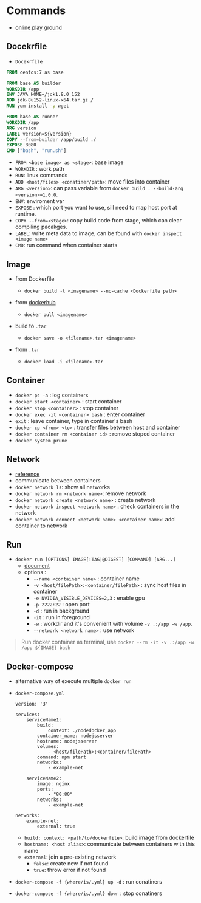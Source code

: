 # Commands

- [online play ground](https://labs.play-with-docker.com/)

## Docekrfile

- `Docekrfile`

```dockerfile
FROM centos:7 as base

FROM base AS builder
WORKDIR /app
ENV JAVA_HOME=/jdk1.8.0_152
ADD jdk-8u152-linux-x64.tar.gz /
RUN yum install -y wget

FROM base AS runner
WORKDIR /app
ARG version
LABEL version=${version}
COPY --from=builder /app/build ./
EXPOSE 8080
CMD ["bash", "run.sh"]
```

- `FROM <base image> as <stage>`: base image
- `WORKDIR` : work path
- `RUN`: linux commands
- `ADD <host/files> <conatiner/path>`: move files into container
- `ARG <version>`: can pass variable from `docker build . --build-arg <version>=1.0.0`.
- `ENV`: enviroment var
- `EXPOSE` : which port you want to use, sill need to map host port at runtime.
- `COPY --from=<stage>`: copy build code from stage, which can clear compiling pacakges.
- `LABEL`: write meta data to image, can be found with `docker inspect <image name>`
- `CMD`: run command when container starts

## Image 

- from Dockerfile

    - `docker build -t <imagename> --no-cache <Dockerfile path>`

- from [dockerhub](https://hub.docker.com/)

    - `docker pull <imagename>`

- build to `.tar`

    - `docker save -o <filename>.tar <imagename>`

- from `.tar`

    - `docker load -i <filename>.tar`

## Container

- `docker ps -a` : log containers
- `docker start <container>` : start container
- `docker stop <container>` : stop container
- `docker exec -it <container> bash` : enter container
- `exit` : leave container, type in container's bash
- `docker cp <from> <to>` : transfer files between host and container
- `docker container rm <container id>` : remove stoped container
- `docker system prune`

## Network

- [reference](./refereneces/docker_network.html)
- communicate between containers
- `docker network ls`: show all networks
- `docker network rm <network name>`: remove network
- `docker network create <network name>` : create network
- `docker network inspect <network name>` : check containers in the network
- `docker network connect <network name> <container name>`: add container to network

## Run

- `docker run [OPTIONS] IMAGE[:TAG|@DIGEST] [COMMAND] [ARG...]`
    - [document](https://docs.docker.com/engine/reference/run/)
    - options :
        - `--name <container name>` : container name
        - `-v <host/filePath>:<container/filePath>` : sync host files in container
        - `-e NVIDIA_VISIBLE_DEVICES=2,3` : enable gpu
        - `-p 2222:22` : open port
        - `-d` : run in background
        - `-it` : run in foreground
        - `-w` : workdir and it's convenient with volume `-v .:/app -w /app`.
        - `--network <network name>` : use network

> Run docker container as terminal, use `docker --rm -it -v .:/app -w /app ${IMAGE} bash`

## Docker-compose

- alternative way of execute multiple `docker run`
- `docker-compose.yml`

    ```
    version: '3'

    services:
        serviceName1:
            build:
                context: ./nodedocker_app
            container_name: nodejsserver
            hostname: nodejsserver
            volumes:
                - <host/filePath>:<container/filePath>
            command: npm start
            networks:
                - example-net

        serviceName2:
            image: nginx
            ports:
                - "80:80"
            networks:
                - example-net

    networks:
        example-net:
            external: true
    ```

    - `build: context: <path/to/dockerfile>`: build image from dockerfile
    - `hostname: <host alias>`: communicate between containers with this name
    - `external`: join a pre-existing network
        - `false`: create new if not found
        - `true`: throw error if not found
 
- `docker-compose -f {where/is/.yml} up -d` : run conatiners
- `docker-compose -f {where/is/.yml} down` : stop conatiners
